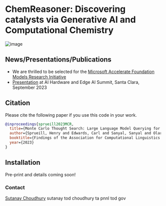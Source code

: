 # ChemReasoner: Discovering catalysts via Generative AI and Computational Chemistry
![image](https://github.com/pnnl/chemreasoner/assets/7649924/ccae35c9-876e-4865-8e46-0b229167d522)

## News/Presentations/Publications
* We are thrilled to be selected for the [Microsoft Accelerate Foundation Models Research Initiative](https://www.microsoft.com/en-us/research/collaboration/accelerating-foundation-models-research/)
* [Presentation](https://www.kisacoresearch.com/sites/default/files/presentations/aihwsummit-sutanay.pdf) at AI Hardware and Edge AI Summit, Santa Clara, September 2023

Citation
------

Please cite the following paper if you use this code in your work.

```bibtex
@inproceedings{sprueill2023MCR,
  title={Monte Carlo Thought Search: Large Language Model Querying for Complex Scientific Reasoning in Catalyst Design},
  author={Sprueill, Henry and Edwards, Carl and Sanyal, Sanyal and Olarte, Mariefel and Ji, Heng and Choudhury, Sutanay}
  booktitle={Findings of the Association for Computational Linguistics: EMNLP 2023},
  year={2023}
}
```
## Installation
Pre-print and details coming soon!

### Contact

[Sutanay Choudhury](https://www.linkedin.com/in/sutanay/)
sutanay tod choudhury ta pnnl tod gov
